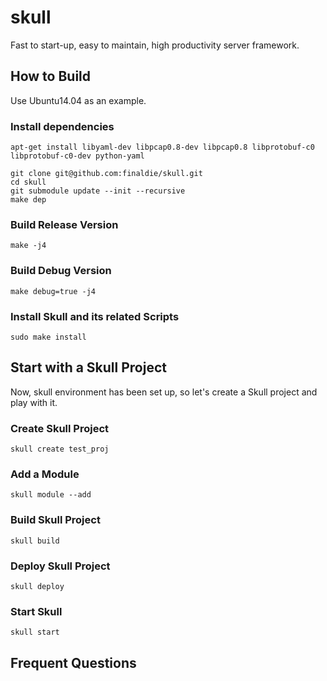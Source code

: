 skull
=====

Fast to start-up, easy to maintain, high productivity server framework.

## How to Build
Use Ubuntu14.04 as an example.

### Install dependencies
```
apt-get install libyaml-dev libpcap0.8-dev libpcap0.8 libprotobuf-c0 libprotobuf-c0-dev python-yaml

git clone git@github.com:finaldie/skull.git
cd skull
git submodule update --init --recursive
make dep
```

### Build Release Version
```
make -j4
```

### Build Debug Version
```
make debug=true -j4
```

### Install Skull and its related Scripts
```
sudo make install
```

## Start with a Skull Project
Now, skull environment has been set up, so let's create a Skull project and play
with it.

### Create Skull Project
```
skull create test_proj
```

### Add a Module
```
skull module --add
```

### Build Skull Project
```
skull build
```

### Deploy Skull Project
```
skull deploy

```

### Start Skull
```
skull start
```

## Frequent Questions
